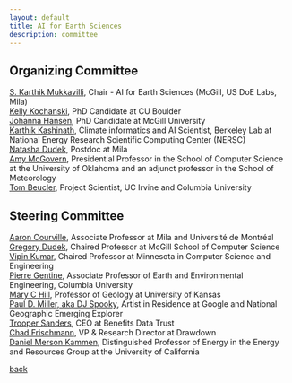 ```yaml
---
layout: default
title: AI for Earth Sciences
description: committee
---
```


## Organizing Committee

[S. Karthik Mukkavilli](https://www.linkedin.com/in/karthikmukkavilli/), Chair - AI for Earth Sciences (McGill, US DoE Labs, Mila)   
[Kelly Kochanski](https://www.kochanski.org/kelly/), PhD Candidate at CU Boulder  
[Johanna Hansen](https://johannah.github.io/), PhD Candidate at McGill University    
[Karthik Kashinath](https://www.nersc.gov/about/nersc-staff/data-analytics-services/karthik-kashinath/), Climate informatics and AI Scientist, Berkeley Lab at National Energy Research Scientific Computing Center (NERSC)  
[Natasha Dudek](https://www.linkedin.com/in/natasha-dudek), Postdoc at Mila   
[Amy McGovern](http://www.mcgovern-fagg.org/amy/), Presidential Professor in the School of Computer Science at the University of Oklahoma and an adjunct professor in the School of Meteorology  
[Tom Beucler](http://tbeucler.scripts.mit.edu/tbeucler/), Project Scientist, UC Irvine and Columbia University

## Steering Committee
[Aaron Courville](https://mila.quebec/en/person/aaron-courville/), Associate Professor at Mila and Université de Montréal  
[Gregory Dudek](http://www.cim.mcgill.ca/~dudek/), Chaired Professor at McGill School of Computer Science  
[Vipin Kumar](https://www-users.cs.umn.edu/~kumar001/), Chaired Professor at Minnesota in Computer Science and Engineering    
[Pierre Gentine](https://eee.columbia.edu/faculty/pierre-gentine), Associate Professor of Earth and Environmental Engineering, Columbia University    
[Mary C Hill](https://geo.ku.edu/hill-mary-c), Professor of Geology at University of Kansas    
[Paul D. Miller, aka DJ Spooky](http://djspooky.com/),  Artist in Residence at Google and National Geographic Emerging Explorer  
[Trooper Sanders](https://twitter.com/troopersanders?lang=en), CEO at Benefits Data Trust     
[Chad Frischmann](https://www.drawdown.org/staff/chad-frischmann), VP & Research Director at Drawdown    
[Daniel Merson Kammen](https://en.wikipedia.org/wiki/Daniel_Kammen), Distinguished Professor of Energy in the Energy and Resources Group at the University of California  




[back](./)
